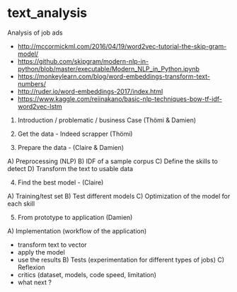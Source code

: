 # text_analysis
Analysis of job ads


- http://mccormickml.com/2016/04/19/word2vec-tutorial-the-skip-gram-model/
- https://github.com/skipgram/modern-nlp-in-python/blob/master/executable/Modern_NLP_in_Python.ipynb
- https://monkeylearn.com/blog/word-embeddings-transform-text-numbers/
- http://ruder.io/word-embeddings-2017/index.html
- https://www.kaggle.com/reiinakano/basic-nlp-techniques-bow-tf-idf-word2vec-lstm


1) Introduction / problematic / business Case (Thömi & Damien)

2) Get the data - Indeed scrapper (Thömi) 

3) Prepare the data - (Claire & Damien)

  A) Preprocessing (NLP) 
  B) IDF of a sample corpus
  C) Define the skills to detect 
  D) Transform the text to usable data
  
4) Find the best model - (Claire)

  A) Training/test set
  B) Test different models 
  C) Optimization of the model for each skill
  
5) From prototype to application (Damien)

  A) Implementation (workflow of the application) 
   - transform text to vector
   - apply the model
   - use the results 
  B) Tests
   (experimentation for different types of jobs)
  C) Reflexion
  -  critics (dataset, models, code speed, limitation)
  - what next ? 
  
  
 
